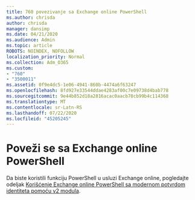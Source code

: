 ```yaml
---
title: 760 povezivanje sa Exchange online PowerShell
ms.author: chrisda
author: chrisda
manager: dansimp
ms.date: 04/21/2020
ms.audience: Admin
ms.topic: article
ROBOTS: NOINDEX, NOFOLLOW
localization_priority: Normal
ms.collection: Adm_O365
ms.custom:
- "760"
- "3500011"
ms.assetid: 0f9e4dc5-1e06-4941-860b-4474a6f63247
ms.openlocfilehash: 8fd927e33544ddae4283af00c7e09738d4bab778
ms.sourcegitcommit: 9e44b852d18a2816acac0aacb78cb99b4c114368
ms.translationtype: MT
ms.contentlocale: sr-Latn-RS
ms.lasthandoff: 07/22/2020
ms.locfileid: "45205245"
---
```

# <a name="connect-to-exchange-online-powershell"></a>Poveži se sa Exchange online PowerShell

Da biste koristili funkciju PowerShell u usluzi Exchange online, pogledajte odeljak [Korišćenje Exchange online PowerShell sa modernom potvrdom identiteta pomoću v2 modula](https://aka.ms/exops-docs).
